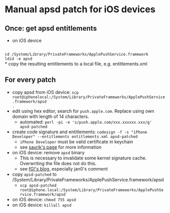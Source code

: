 # Manual apsd patch for iOS devices

## Once: get apsd entitlements

* on iOS device
<code>
cd /System/Library/PrivateFrameworks/ApplePushService.framework
ldid -e apsd
</code>
* copy the resulting entitlements to a local file, e.g. entitlements.xml

## For every patch


* copy apsd from iOS device:
<code>scp root@iphonelocal:/System/Library/PrivateFrameworks/ApplePushService.framework/apsd .</code>
* edit using hex editor, search for `push.apple.com`. Replace using own domain with length of 14 characters.
    * automated: `perl -pi -e 's/push.apple.com/xxx.xxxxxx.xxx/g' apsd-patched`
* create code signature and entitlements: `codesign -f -s "iPhone Developer" --entitlements entitlements.xml apsd-patched`
    * `iPhone Developer` must be valid certificate in keychain
    * see [saurik's page](http://www.saurik.com/id/8) for more information
* on iOS device: remove `apsd` binary
    * This is necessary to invalidate some kernel signature cache. Overwriting the file does not do this.
    * see [fG!'s blog](http://reverse.put.as/2011/01/28/need-help-with-code-signing-in-ios/), especially jan0's comment
* copy `apsd-patched` to /System/Library/PrivateFrameworks/ApplePushService.framework/apsd
    * `scp apsd-patched root@iphone.local:/System/Library/PrivateFrameworks/ApplePushService.framework/apsd`
* on iOS device: `chmod 755 apsd`
* on iOS device: `killall apsd`
